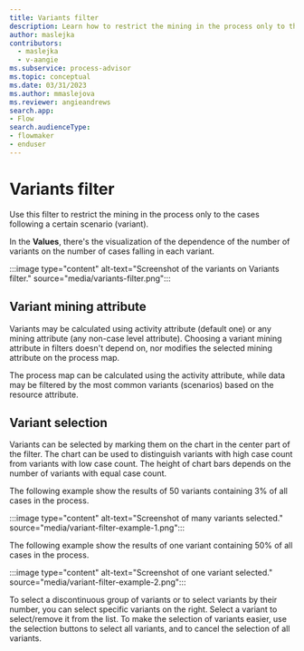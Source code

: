 ```yaml
---
title: Variants filter
description: Learn how to restrict the mining in the process only to the cases following a certain scenario in minit.
author: maslejka
contributors:
  - maslejka
  - v-aangie
ms.subservice: process-advisor
ms.topic: conceptual
ms.date: 03/31/2023
ms.author: mmaslejova
ms.reviewer: angieandrews
search.app:
- Flow
search.audienceType:
- flowmaker
- enduser
---
```


# Variants filter

Use this filter to restrict the mining in the process only to the cases following a certain scenario (variant).

In the **Values**, there's the visualization of the dependence of the number of variants on the number of cases falling in each variant.

:::image type="content" alt-text="Screenshot of the variants on Variants filter." source="media/variants-filter.png":::

## Variant mining attribute

Variants may be calculated using activity attribute (default one) or any mining attribute (any non-case level attribute). Choosing a variant mining attribute in filters doesn't depend on, nor modifies the selected mining attribute on the process map.

The process map can be calculated using the activity attribute, while data may be filtered by the most common variants (scenarios) based on the resource attribute.

## Variant selection

Variants can be selected by marking them on the chart in the center part of the filter. The chart can be used to distinguish variants with high case count from variants with low case count. The height of chart bars depends on the number of variants with equal case count.

The following example show the results of 50 variants containing 3% of all cases in the process.

:::image type="content" alt-text="Screenshot of many variants selected." source="media/variant-filter-example-1.png":::

The following example show the results of one variant containing 50% of all cases in the process.

:::image type="content" alt-text="Screenshot of one variant selected." source="media/variant-filter-example-2.png":::

To select a discontinuous group of variants or to select variants by their number, you can select specific variants on the right. Select a variant to select/remove it from the list. To make the selection of variants easier, use the selection buttons to select all variants, and to cancel the selection of all variants.


